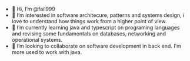- 👋 Hi, I’m @fail999
- 👀 I’m interested in software architecure, patterns and systems design, i love to understand how things work from a higher point of view.  
- 🌱 I’m currently learning java and typescript on programing languages and revising some fundamentals on databases, networking and operational systems.
- 💞️ I’m looking to collaborate on software development in back end. I'm more used to work with java.


<!---
fail999/fail999 is a ✨ special ✨ repository because its `README.md` (this file) appears on your GitHub profile.
You can click the Preview link to take a look at your changes.
--->
